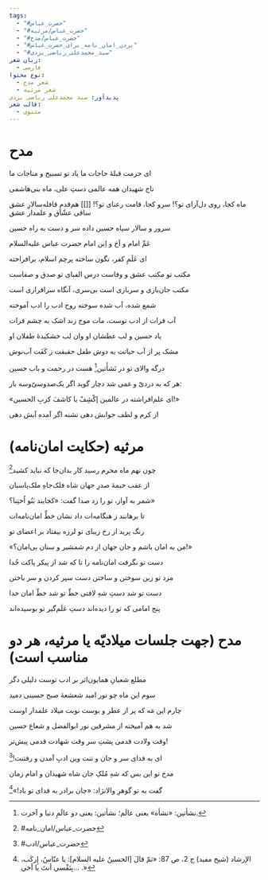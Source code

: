 ```yaml
---
tags:
  - "#حضرت_عباس"
  - "#حضرت_عباس/مرثیه"
  - "#حضرت_عباس/مدح"
  - "#بردن_امان_نامه_برای_حضرت_عباس"
  - "#سید_محمدعلی_ریاضی_یزدی"
زبان شعر:
  - فارسی
نوع محتوا:
  - شعر مدح
  - شعر مرثیه
پدیدآور: سید محمدعلی ریاضی یزدی
قالب شعر:
  - مثنوی
---
```

# مدح
ای حرمت قبلۀ حاجات ما
یاد تو تسبیح و مناجات ما

تاج شهیدان همه عالمی
دستِ علی، ماه بنی‌هاشمی

ماه کجا، روی دل‌آرای تو؟!
سرو کجا، قامت رعنای تو؟!
[[]]
هم‌قدمِ قافله‌سالارِ عشق
ساقی عشّاق و علمدار عشق

سرور و سالار سپاه حسین
داده سر و دست به راه حسین

عَمِّ امام و اَخ و اِبن امام
حضرت عباس علیه‌السلام

ای عَلَمِ کفر، نگون ساخته
پرچم اسلام، برافراخته

مکتب تو مکتب عشق و وفاست
درس الفبای تو صدق و صفاست

مکتب جان‌بازی و سربازی است
بی‌سری، آنگاه سرافرازی است

شمع شده، آب شده سوخته
روح ادب را ادب آموخته

آب فرات از ادب توست، مات
موج زند اشک به چشم فرات

یاد حسین و لب عطشان او
وان لب خشکیدۀ طفلان او

مشک پر از آب حیاتت به دوش
طفل حقیقت ز کَفَت آب‌نوش

درگه والای تو در نَشأَتین[^1]
هست در رحمت و باب حسین

هر که به دردیّ و غمی شد دچار
گوید اگر یک‌صد‌و‌سیّ‌و‌سه بار:

«ای علم‌افراشته در عالمین
إکْشِفْ یا کاشفَ کربِ الحسین!»

از کرم و لطف جوابش دهی
تشنه اگر آمده آبش دهی
# مرثیه (حکایت امان‌نامه)
چون نهم ماه محرم رسید
کار بدان‌جا که نباید کشید[^4]

از عقب خیمۀ صدرِ جهان
شاه فلک‌جاهِ ملک‌پاسبان

شمر به آواز، تو را زد صدا
گفت: «کجایند بَنُو اُختِنا؟»

تا برهانند ز هنگامه‌ات
داد نشان خطِّ امان‌نامه‌ات

رنگ پرید از رخ زیبای تو
لرزه بیفتاد بر اعضای تو

«من به امان باشم و جان جهان
از دم شمشیر و سنان بی‌امان؟!»

دست تو نگرفت امان‌نامه را
تا که شد از پیکر پاکت جُدا

مزد تو زین سوختن و ساختن
دست سپر کردن و سر باختن

دست تو شد دستِ شهِ لافتی
خطّ تو شد خطّ امان خدا

پنج امامی که تو را دیده‌اند
دستِ عَلَم‌گیر تو بوسیده‌اند
# مدح (جهت جلسات میلادیّه یا مرثیه، هر دو مناسب است)
مطلع شعبانِ همایون‌اثر
بر ادب توست دلیلی دگر

سوم این ماه چو نور امید
شعشعۀ صبح حسینی دمید

چارم این مَه که پر از عطر و بوست
نوبت میلاد علمدار اوست

شد به هم آمیخته از مشرقین
نور ابوالفضل و شعاع حسین

وقت ولادت قدمی پشتِ سر
وقت شهادت قدمی پیش‌تر!

ای به فدای سر و جان و تنت
وین ادبِ آمدن و رفتنت![^3]

مدح تو این بس که شهِ مُلکِ جان
شاه شهیدان و امام زمان

گفت به تو گوهرِ والانژاد:
«جان برادر به فدای تو باد!»[^2]

[^1]: نشأتین: «نشأة» یعنی عالَم؛ نشأتین: یعنی دو عالَمِ دنیا و آخرت.
[^2]: الإرشاد (شیخ مفید) ج 2، ص 87:
«ثمّ قالَ [الحسینُ علیه السلام]: يا عبّاسُ، إِركَب، بِنَفْسي أنتَ يا أخي... .»
[^3]: #حضرت_عباس/ادب 
[^4]: #حضرت_عباس/امان_نامه 